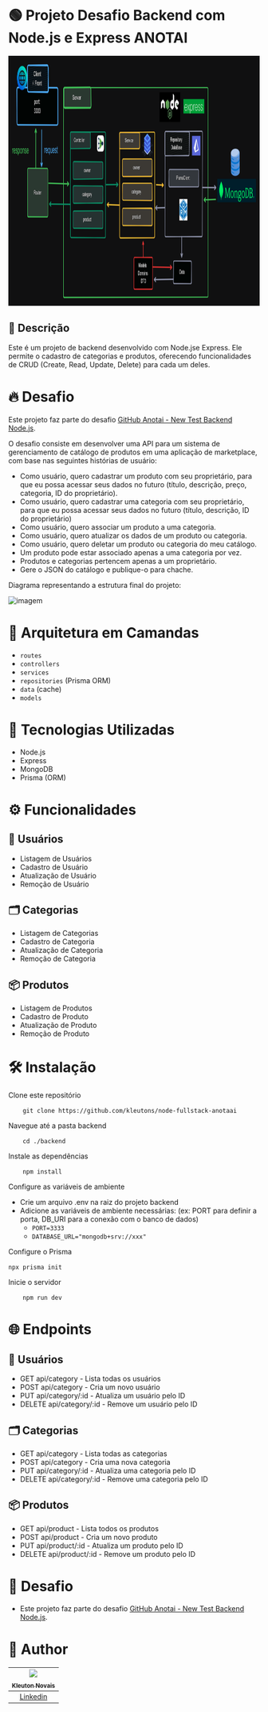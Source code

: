 # 🟢 Projeto Desafio Backend com Node.js e Express ANOTAI
<img src="../docs/arquiteturaBackend.png" alt="Logo" height="500">

## 📗 Descrição
Este é um projeto de backend desenvolvido com Node.jse Express. Ele permite o cadastro de categorias e produtos, oferecendo funcionalidades de CRUD (Create, Read, Update, Delete) para cada um deles.

# 🔥 Desafio
Este projeto faz parte do desafio [GitHub Anotai - New Test Backend Node.js](https://github.com/githubanotaai/new-test-backend-nodejs).

O desafio consiste em desenvolver uma API para um sistema de gerenciamento de catálogo de produtos em uma aplicação de marketplace, com base nas seguintes histórias de usuário:
- Como usuário, quero cadastrar um produto com seu proprietário, para que eu possa acessar seus dados no futuro (título, descrição, preço, categoria, ID do proprietário).
- Como usuário, quero cadastrar uma categoria com seu proprietário, para que eu possa acessar seus dados no futuro (título, descrição, ID do proprietário)
- Como usuário, quero associar um produto a uma categoria.
- Como usuário, quero atualizar os dados de um produto ou categoria.
- Como usuário, quero deletar um produto ou categoria do meu catálogo.
- Um produto pode estar associado apenas a uma categoria por vez.
- Produtos e categorias pertencem apenas a um proprietário.
- Gere o JSON do catálogo e publique-o para chache.

Diagrama representando a estrutura final do projeto:

![imagem]( https://github.com/githubanotaai/new-test-backend-nodejs/assets/52219768/504ba448-f128-41db-ae86-18dc19c0dc9d )

# 🧩 Arquitetura em Camandas 
 - `routes`
 - `controllers`
 - `services`
 - `repositories` (Prisma ORM)
 - `data` (cache)
 - `models` 

# 🚀 Tecnologias Utilizadas
- Node.js
- Express
- MongoDB
- Prisma (ORM)
  
# ⚙️ Funcionalidades
## 👤 Usuários
 - Listagem de Usuários
 - Cadastro de Usuário
 - Atualização de Usuário
 - Remoção de Usuário
## 🗂️ Categorias
 - Listagem de Categorias
 - Cadastro de Categoria
 - Atualização de Categoria
 - Remoção de Categoria
## 📦 Produtos
 - Listagem de Produtos
 - Cadastro de Produto
 - Atualização de Produto
 - Remoção de Produto


# 🛠️ Instalação
Clone este repositório
```
    git clone https://github.com/kleutons/node-fullstack-anotaai
```
Navegue até a pasta backend
```
    cd ./backend
```
Instale as dependências
```
    npm install
```
Configure as variáveis de ambiente
- Crie um arquivo .env na raiz do projeto backend
- Adicione as variáveis de ambiente necessárias: (ex: PORT para definir a porta, DB_URI para a conexão com o banco de dados)
  - `PORT=3333`
  - `DATABASE_URL="mongodb+srv://xxx"`

Configure o Prisma
```
npx prisma init
```
Inicie o servidor
```
    npm run dev
```

# 🌐 Endpoints
## 👤 Usuários
- GET api/category - Lista todas os usuários
- POST api/category - Cria um novo usuário
- PUT api/category/:id - Atualiza um usuário pelo ID
- DELETE api/category/:id - Remove um usuário pelo ID
## 🗂️ Categorias
- GET api/category - Lista todas as categorias
- POST api/category - Cria uma nova categoria
- PUT api/category/:id - Atualiza uma categoria pelo ID
- DELETE api/category/:id - Remove uma categoria pelo ID

## 📦 Produtos
- GET api/product - Lista todos os produtos
- POST api/product - Cria um novo produto
- PUT api/product/:id - Atualiza um produto pelo ID
- DELETE api/product/:id - Remove um produto pelo ID

# 👥 Desafio
- Este projeto faz parte do desafio [GitHub Anotai - New Test Backend Node.js](https://github.com/githubanotaai/new-test-backend-nodejs).

# 👤 Author

| [<img src="https://avatars3.githubusercontent.com/u/106082564?s=96&v=4"><br><sub>Kleuton Novais</sub>](https://github.com/kleutons) |
| :---------------------------------------------------------------------------------------------------------------------------------------: |
|                                            [Linkedin](https://www.linkedin.com/in/kleuton-novais/)                                             |